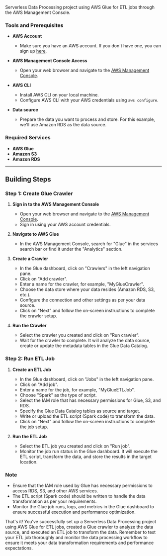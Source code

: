 Serverless Data Processing project using AWS Glue for ETL jobs through the AWS Management Console.

### Tools and Prerequisites

- **AWS Account**
  - Make sure you have an AWS account. If you don't have one, you can sign up [here](https://aws.amazon.com/).

- **AWS Management Console Access**
  - Open your web browser and navigate to the [AWS Management Console](https://aws.amazon.com/console/).

- **AWS CLI**
  - Install AWS CLI on your local machine.
  - Configure AWS CLI with your AWS credentials using `aws configure`.

- **Data source**
  - Prepare the data you want to process and store. For this example, we'll use Amazon RDS as the data source.

### Required Services

- **AWS Glue**
- **Amazon S3**
- **Amazon RDS**

---

## Building Steps

### Step 1: Create Glue Crawler

1. **Sign in to the AWS Management Console**
   - Open your web browser and navigate to the [AWS Management Console](https://aws.amazon.com/console/).
   - Sign in using your AWS account credentials.

2. **Navigate to AWS Glue**
   - In the AWS Management Console, search for "Glue" in the services search bar or find it under the "Analytics" section.

3. **Create a Crawler**
   - In the Glue dashboard, click on "Crawlers" in the left navigation pane.
   - Click on "Add crawler".
   - Enter a name for the crawler, for example, "MyGlueCrawler".
   - Choose the data store where your data resides (Amazon RDS, S3, etc.).
   - Configure the connection and other settings as per your data source.
   - Click on "Next" and follow the on-screen instructions to complete the crawler setup.

4. **Run the Crawler**
   - Select the crawler you created and click on "Run crawler".
   - Wait for the crawler to complete. It will analyze the data source, create or update the metadata tables in the Glue Data Catalog.

### Step 2: Run ETL Job

1. **Create an ETL Job**
   - In the Glue dashboard, click on "Jobs" in the left navigation pane.
   - Click on "Add job".
   - Enter a name for the job, for example, "MyGlueETLJob".
   - Choose "Spark" as the type of script.
   - Select the IAM role that has necessary permissions for Glue, S3, and RDS.
   - Specify the Glue Data Catalog tables as source and target.
   - Write or upload the ETL script (Spark code) to transform the data.
   - Click on "Next" and follow the on-screen instructions to complete the job setup.

2. **Run the ETL Job**
   - Select the ETL job you created and click on "Run job".
   - Monitor the job run status in the Glue dashboard. It will execute the ETL script, transform the data, and store the results in the target location.

### Note

- Ensure that the IAM role used by Glue has necessary permissions to access RDS, S3, and other AWS services.
- The ETL script (Spark code) should be written to handle the data transformation as per your requirements.
- Monitor the Glue job runs, logs, and metrics in the Glue dashboard to ensure successful execution and performance optimization.

That's it! You've successfully set up a Serverless Data Processing project using AWS Glue for ETL jobs, created a Glue crawler to analyze the data source, and executed an ETL job to transform the data. Remember to test your ETL job thoroughly and monitor the data processing workflow to ensure it meets your data transformation requirements and performance expectations.
